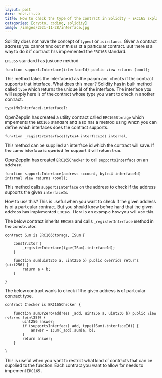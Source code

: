 ```yaml
---
layout: post
date: 2021-11-28
title: How to check the type of the contract in Solidity - ERC165 explained
categories: [crypto, coding, solidity]
image: /images/2021-11-28/interface.jpg
---
```


Solidity does not have the concept of `typeof` or `isinstance`. Given a contract address you cannot find out if this is of a particular contract. But there is a way to do it if contract has implemented the `ERC165`  standard.

`ERC165` standard has just one method
```solidity
function supportsInterface(interfaceId) public view returns (bool);
```

This method takes the interface id as the param and checks if the contract supports that interface. 
What does this mean? Solidity has in built method called `type` which returns the unique id of the interface. The interface you will supply here is of the contract whose type you want to check in another contract.
```solidity
type(MyInterface).interfaceId
```

<!--more-->

OpenZepplin has created a utility contract called `ERC165Storage` which implements the `ERC165` standard and also has a method using which you can define which interfaces does the contract supports.
```solidity
function _registerInterface(bytes4 interfaceId) internal;
```

This method can be supplied an interface id which the contract will save. If the same interface is queried for support it will return true.

OpenZepplin has created `ERC165Checker` to call `supportsInterface` on an address.
```solidity
function supportsInterface(address account, bytes4 interfaceId) internal view returns (bool);
```

This method calls `supportsInterface` on the address to check if the address supports the given `interfaceId`.

How to use this?
This is useful when you want to check if the given address is of a particular contract. But you should know before hand that the given address has implemented `ERC165`. Here is an example how you will use this.

The below contract inherits `ERC165` and calls `_registerInterface` method in the constructor.

```solidity
contract Sum is ERC165Storage, ISum {

	constructor {
		_registerInterface(type(ISum).interfaceId);
	}

	function sum(uint256 a, uint256 b) public override returns (uint256) {
		return a + b;
	}

}
```

The below contract wants to check if the given address is of particular contract type.
```solidity
contract Checker is ERC165Checker {
	
	function sumOrZero(address _add, uint256 a, uint256 b) public view returns (uint256) {
		uint256 answer;
		if (supportsInterface(_add, type(ISum).interfaceId)) {
			answer = ISum(_add).sum(a, b);
		}
		return answer;
	}

}
```

This is useful when you want to restrict what kind of contracts that can be supplied to the function. Each contract you want to allow for needs to implement `ERC165` .